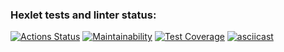 ### Hexlet tests and linter status:
[![Actions Status](https://github.com/heartbreaker217/frontend-project-46/workflows/hexlet-check/badge.svg)](https://github.com/heartbreaker217/frontend-project-46/actions)
[![Maintainability](https://api.codeclimate.com/v1/badges/7749b818df43e393d1de/maintainability)](https://codeclimate.com/github/heartbreaker217/frontend-project-46/maintainability)
[![Test Coverage](https://api.codeclimate.com/v1/badges/7749b818df43e393d1de/test_coverage)](https://codeclimate.com/github/heartbreaker217/frontend-project-46/test_coverage)
[![asciicast](https://asciinema.org/a/frQ9MMqDCuDnqeeJ0dtFhK4zA.svg)](https://asciinema.org/a/frQ9MMqDCuDnqeeJ0dtFhK4zA)